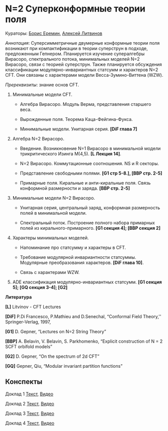 # N=2 Суперконформные теории поля

Кураторы: [Борис Еремин](mailto:eremin.ba@phystech.edu), [Алексей Литвинов](mailto:litvinov@itp.ac.ru)

*Аннотация*: 
Суперсимметричные двумерные конформные теории поля возникают при
компактификации в теории суперструн в подходе, предложенным Гепнером.
Планируется изучение супералгебры Вирасоро, спектрального потока, минимальных
моделей N=2 Вирасоро, связи с теорией суперструн. Также планируется обсуждения
классификации модулярно-инвариантных статсумм и характеров N=2 CFT. Они
связаны с характерами модели Весса-Зумино-Виттена (WZW).

*Пререквизиты*:
знание основ CFT.


1. Минимальные модели CFT.

    - Алгебра Вирасоро. Модуль Верма, представления старшего веса.
  
    - Вырожденные поля. Теорема Каца-Фейгина-Фукса.
  
    - Минимальные модели. Унитарная серия. **[DiF глава 7]**

2. Алгебра N=2 Вирасоро.
  
    - Введение. Возникновение N=1 Вирасоро в минимальной модели трикритического Изинга M(4,5). **[L Лекция 14]**.
  
    - N=2 Вирасоро. Коммутационные соотношения. NS и R секторы.

    - Представление свободными полями. **[G1 стр 5-8.], [BBP стр. 2-5]**

    - Примарные поля. Киральные и анти-киральные поля. Связь конформной размерности и заряда. **[BBP стр. 2-5]**

3. Минимальные модели N=2 Вирасоро.

    - Унитарная серия, центральный заряд, конформная размерность полей в минимальной модели.
  
    - Спектральный поток. Построение полного набора примарных полей из кирального-примарного. **[G1 секция 4]; [BBP секция 2]**

4. Характеры минимальных моделей.
  
    - Напоминание про статсумму и характеры в CFT.

    - Требование модулярной инвариантности статсуммы. Модулярные преобразования характеров. **[DiF глава 10]**.
  
    - Связь с характерами WZW.

5. ADE классификация модулярно-инвариантных статсумм. **[G1 секция 5]; [GQ
секция 3-4]; [G2]**

**Литература**

**[L]** Litvinov - CFT Lectures

**[DiF]** P.Di Francesco, P.Mathieu and D.Senechal, “Conformal Field Theory,''
Springer-Verlag, 1997,

**[G1]** D. Gepner, “Lectures on N=2 String Theory”

**[BBP]** A. Belavin, V. Belavin, S. Parkhomenko, “Explicit construction of N = 2 SCFT
orbifold models”

**[G2]** D. Gepner, “On the spectrum of 2d CFT”

**[GQ]** Gepner, Qiu, “Modular invariant partition functions”


## Конспекты

Доклад 1 [Текст](), [Видео]()

Доклад 2 [Текст](), [Видео](https://youtu.be/OSInsa08Zj8?si=7BZmFl9JkS38-pE6)

Доклад 3 [Текст](), [Видео](https://youtu.be/-Z2QJIyvYSE?si=SkM3MXaLJTyV8DaG)

Доклад 4 [Текст](), [Видео](https://youtu.be/MXOZ_Dism5E?si=DzHZ6Ieie1CCt9vp)
